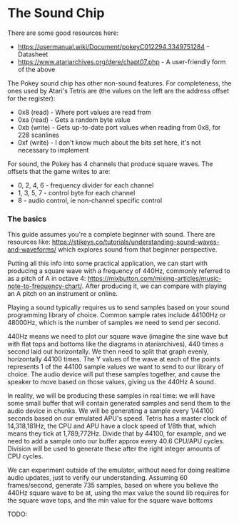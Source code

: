 # The Sound Chip

There are some good resources here:
* https://usermanual.wiki/Document/pokeyC012294.3349751284 - Datasheet
* https://www.atariarchives.org/dere/chapt07.php - A user-friendly form of the above

The Pokey sound chip has other non-sound features. For completeness, the ones used by Atari's Tetris are (the values on the left are the address offset for the register):

* 0x8 (read) - Where port values are read from
* 0xa (read) - Gets a random byte value
* 0xb (write) - Gets up-to-date port values when reading from 0x8, for 228 scanlines
* 0xf (write) - I don't know much about the bits set here, it's not necessary to implement

For sound, the Pokey has 4 channels that produce square waves. The offsets that the game writes to are:

* 0, 2, 4, 6 - frequency divider for each channel
* 1, 3, 5, 7 - control byte for each channel
* 8 - audio control, ie non-channel specific control

### The basics

This guide assumes you're a complete beginner with sound. There are resources like: https://stikeys.co/tutorials/understanding-sound-waves-and-waveforms/ which explores sound from that beginner perspective.

Putting all this info into some practical application, we can start with producing a square wave with a frequency of 440Hz, commonly referred to as a pitch of A in octave 4: https://mixbutton.com/mixing-articles/music-note-to-frequency-chart/. After producing it, we can compare with playing an A pitch on an instrument or online.

Playing a sound typically requires us to send samples based on your sound programming library of choice. Common sample rates include 44100Hz or 48000Hz, which is the number of samples we need to send per second.

440Hz means we need to plot our square wave (imagine the sine wave but with flat tops and bottoms like the diagrams in atariarchives), 440 times a second laid out horizontally. We then need to split that graph evenly, horizontally 44100 times. The Y values of the wave at each of the points represents 1 of the 44100 sample values we want to send to our library of choice. The audio device will put these samples together, and cause the speaker to move based on those values, giving us the 440Hz A sound.

In reality, we will be producing these samples in real time: we will have some small buffer that will contain generated samples and send them to the audio device in chunks. We will be generating a sample every 1/44100 seconds based on our emulated APU's speed. Tetris has a master clock of 14,318,181Hz, the CPU and APU have a clock speed of 1/8th that, which means they tick at 1,789,772Hz. Divide that by 44100, for example, and we need to add a sample onto our buffer approx every 40.6 CPU/APU cycles. Division will be used to generate these after the right integer amounts of CPU cycles.

We can experiment outside of the emulator, without need for doing realtime audio updates, just to verify our understanding. Assuming 60 frames/second, generate 735 samples, based on where you believe the 440Hz square wave to be at, using the max value the sound lib requires for the square wave tops, and the min value for the square wave bottoms

TODO:
